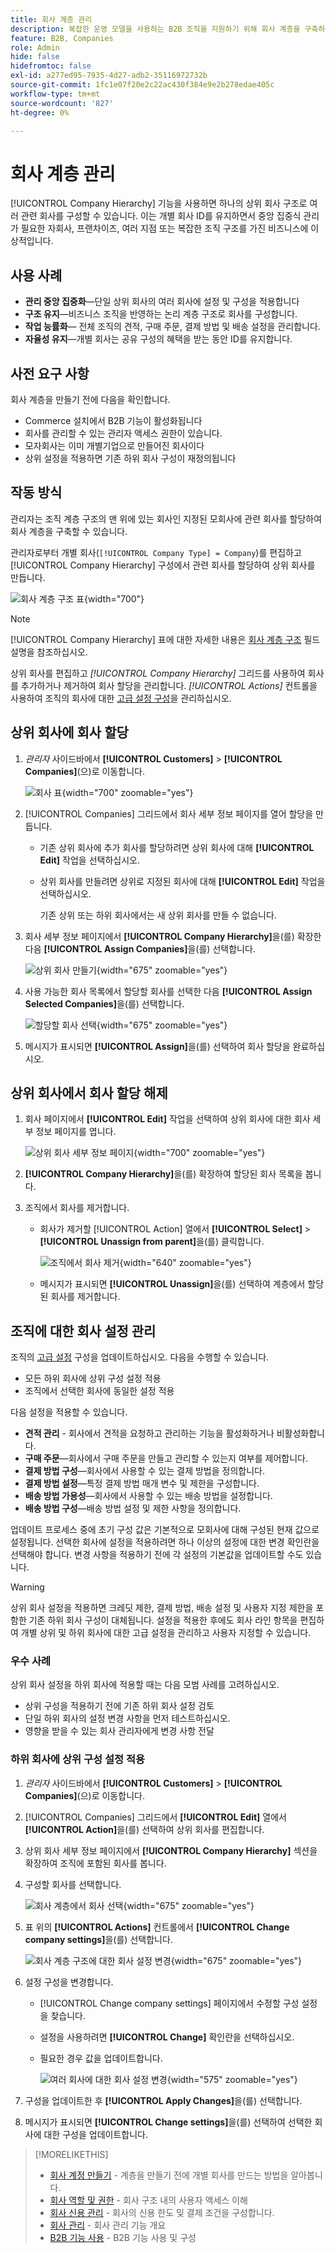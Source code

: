 ```yaml
---
title: 회사 계층 관리
description: 복잡한 운영 모델을 사용하는 B2B 조직을 지원하기 위해 회사 계층을 구축하고 관리합니다.
feature: B2B, Companies
role: Admin
hide: false
hidefromtoc: false
exl-id: a277ed95-7935-4d27-adb2-35116972732b
source-git-commit: 1fc1e07f20e2c22ac430f384e9e2b278edae405c
workflow-type: tm+mt
source-wordcount: '827'
ht-degree: 0%

---
```


# 회사 계층 관리

[!UICONTROL Company Hierarchy] 기능을 사용하면 하나의 상위 회사 구조로 여러 관련 회사를 구성할 수 있습니다. 이는 개별 회사 ID를 유지하면서 중앙 집중식 관리가 필요한 자회사, 프랜차이즈, 여러 지점 또는 복잡한 조직 구조를 가진 비즈니스에 이상적입니다.

## 사용 사례

* **관리 중앙 집중화**—단일 상위 회사의 여러 회사에 설정 및 구성을 적용합니다
* **구조 유지**—비즈니스 조직을 반영하는 논리 계층 구조로 회사를 구성합니다.
* **작업 능률화**— 전체 조직의 견적, 구매 주문, 결제 방법 및 배송 설정을 관리합니다.
* **자율성 유지**—개별 회사는 공유 구성의 혜택을 받는 동안 ID를 유지합니다.

## 사전 요구 사항

회사 계층을 만들기 전에 다음을 확인합니다.

* Commerce 설치에서 B2B 기능이 활성화됩니다
* 회사를 관리할 수 있는 관리자 액세스 권한이 있습니다.
* 모자회사는 이미 개별기업으로 만들어진 회사이다
* 상위 설정을 적용하면 기존 하위 회사 구성이 재정의됩니다

## 작동 방식

관리자는 조직 계층 구조의 맨 위에 있는 회사인 지정된 모회사에 관련 회사를 할당하여 회사 계층을 구축할 수 있습니다.

관리자로부터 개별 회사(`[!UICONTROL Company Type] = Company`)를 편집하고 [!UICONTROL Company Hierarchy] 구성에서 관련 회사를 할당하여 상위 회사를 만듭니다.

![회사 계층 구조 표](./assets/company-hierarchy-grid.png){width="700"}

>[!NOTE]
>
>[!UICONTROL Company Hierarchy] 표에 대한 자세한 내용은 [회사 계층 구조](account-company-create.md#company-hierarchy) 필드 설명을 참조하십시오.

상위 회사를 편집하고 *[!UICONTROL Company Hierarchy]* 그리드를 사용하여 회사를 추가하거나 제거하여 회사 할당을 관리합니다. *[!UICONTROL Actions]* 컨트롤을 사용하여 조직의 회사에 대한 [고급 설정 구성](#change-company-settings)을 관리하십시오.

## 상위 회사에 회사 할당

1. _관리자_ 사이드바에서 **[!UICONTROL Customers]** > **[!UICONTROL Companies]**(으)로 이동합니다.

   ![회사 표](./assets/companies-grid-view.png){width="700" zoomable="yes"}

1. [!UICONTROL Companies] 그리드에서 회사 세부 정보 페이지를 열어 할당을 만듭니다.

   * 기존 상위 회사에 추가 회사를 할당하려면 상위 회사에 대해 **[!UICONTROL Edit]** 작업을 선택하십시오.
   * 상위 회사를 만들려면 상위로 지정된 회사에 대해 **[!UICONTROL Edit]** 작업을 선택하십시오.

     기존 상위 또는 하위 회사에서는 새 상위 회사를 만들 수 없습니다.

1. 회사 세부 정보 페이지에서 **[!UICONTROL Company Hierarchy]**&#x200B;을(를) 확장한 다음 **[!UICONTROL Assign Companies]**&#x200B;을(를) 선택합니다.

   ![상위 회사 만들기](./assets/company-hierarchy-grid.png){width="675" zoomable="yes"}

1. 사용 가능한 회사 목록에서 할당할 회사를 선택한 다음 **[!UICONTROL Assign Selected Companies]**&#x200B;을(를) 선택합니다.

   ![할당할 회사 선택](./assets/company-hierarchy-select-companies-assign.png){width="675" zoomable="yes"}

1. 메시지가 표시되면 **[!UICONTROL Assign]**&#x200B;을(를) 선택하여 회사 할당을 완료하십시오.

## 상위 회사에서 회사 할당 해제

1. 회사 페이지에서 **[!UICONTROL Edit]** 작업을 선택하여 상위 회사에 대한 회사 세부 정보 페이지를 엽니다.

   ![상위 회사 세부 정보 페이지](./assets/company-update.png){width="700" zoomable="yes"}

1. **[!UICONTROL Company Hierarchy]**&#x200B;을(를) 확장하여 할당된 회사 목록을 봅니다.

1. 조직에서 회사를 제거합니다.

   * 회사가 제거할 [!UICONTROL Action] 열에서 **[!UICONTROL Select]** > **[!UICONTROL Unassign from parent]**&#x200B;을(를) 클릭합니다.

     ![조직에서 회사 제거](./assets/company-hierarchy-grid-unassign.png){width="640" zoomable="yes"}

   * 메시지가 표시되면 **[!UICONTROL Unassign]**&#x200B;을(를) 선택하여 계층에서 할당된 회사를 제거합니다.

## 조직에 대한 회사 설정 관리

조직의 [고급 설정](account-company-create.md#advanced-settings) 구성을 업데이트하십시오. 다음을 수행할 수 있습니다.

* 모든 하위 회사에 상위 구성 설정 적용
* 조직에서 선택한 회사에 동일한 설정 적용

다음 설정을 적용할 수 있습니다.

* **견적 관리** - 회사에서 견적을 요청하고 관리하는 기능을 활성화하거나 비활성화합니다.
* **구매 주문**—회사에서 구매 주문을 만들고 관리할 수 있는지 여부를 제어합니다.
* **결제 방법 구성**—회사에서 사용할 수 있는 결제 방법을 정의합니다.
* **결제 방법 설정**—특정 결제 방법 매개 변수 및 제한을 구성합니다.
* **배송 방법 가용성**—회사에서 사용할 수 있는 배송 방법을 설정합니다.
* **배송 방법 구성**—배송 방법 설정 및 제한 사항을 정의합니다.

업데이트 프로세스 중에 초기 구성 값은 기본적으로 모회사에 대해 구성된 현재 값으로 설정됩니다. 선택한 회사에 설정을 적용하려면 하나 이상의 설정에 대한 변경 확인란을 선택해야 합니다. 변경 사항을 적용하기 전에 각 설정의 기본값을 업데이트할 수도 있습니다.

>[!WARNING]
>
>상위 회사 설정을 적용하면 크레딧 제한, 결제 방법, 배송 설정 및 사용자 지정 제한을 포함한 기존 하위 회사 구성이 대체됩니다. 설정을 적용한 후에도 회사 라인 항목을 편집하여 개별 상위 및 하위 회사에 대한 고급 설정을 관리하고 사용자 지정할 수 있습니다.

### 우수 사례

상위 회사 설정을 하위 회사에 적용할 때는 다음 모범 사례를 고려하십시오.

* 상위 구성을 적용하기 전에 기존 하위 회사 설정 검토
* 단일 하위 회사의 설정 변경 사항을 먼저 테스트하십시오.
* 영향을 받을 수 있는 회사 관리자에게 변경 사항 전달

### 하위 회사에 상위 구성 설정 적용

1. _관리자_ 사이드바에서 **[!UICONTROL Customers]** > **[!UICONTROL Companies]**(으)로 이동합니다.

1. [!UICONTROL Companies] 그리드에서 **[!UICONTROL Edit]** 열에서 **[!UICONTROL Action]**&#x200B;을(를) 선택하여 상위 회사를 편집합니다.

1. 상위 회사 세부 정보 페이지에서 **[!UICONTROL Company Hierarchy]** 섹션을 확장하여 조직에 포함된 회사를 봅니다.

1. 구성할 회사를 선택합니다.

   ![회사 계층에서 회사 선택](assets/company-hierarchy-select-companies.png){width="675" zoomable="yes"}

1. 표 위의 **[!UICONTROL Actions]** 컨트롤에서 **[!UICONTROL Change company settings]**&#x200B;을(를) 선택합니다.

   ![회사 계층 구조에 대한 회사 설정 변경](assets/company-hierarchy-change-company-settings-action.png){width="675" zoomable="yes"}

1. 설정 구성을 변경합니다.

   * [!UICONTROL Change company settings] 페이지에서 수정할 구성 설정을 찾습니다.

   * 설정을 사용하려면 **[!UICONTROL Change]** 확인란을 선택하십시오.

   * 필요한 경우 값을 업데이트합니다.

     ![여러 회사에 대한 회사 설정 변경](assets/company-hierarchy-change-settings-config.png){width="575" zoomable="yes"}

1. 구성을 업데이트한 후 **[!UICONTROL Apply Changes]**&#x200B;을(를) 선택합니다.

1. 메시지가 표시되면 **[!UICONTROL Change settings]**&#x200B;을(를) 선택하여 선택한 회사에 대한 구성을 업데이트합니다.

>[!MORELIKETHIS]
>
>* [회사 계정 만들기](account-company-create.md) - 계층을 만들기 전에 개별 회사를 만드는 방법을 알아봅니다.
>* [회사 역할 및 권한](account-company-roles-permissions.md) - 회사 구조 내의 사용자 액세스 이해
>* [회사 신용 관리](credit-company.md) - 회사의 신용 한도 및 결제 조건을 구성합니다.
>* [회사 관리](manage-companies.md) - 회사 관리 기능 개요
>* [B2B 기능 사용](enable-basic-features.md) - B2B 기능 사용 및 구성
